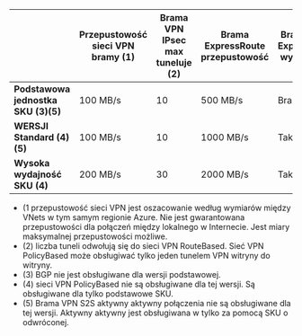|    | **Przepustowość sieci VPN bramy (1)** | **Brama VPN IPsec max tuneluje (2)** | **Brama ExpressRoute przepustowość** | **Brama VPN i ExpressRoute występować**|
|--- |----------------------------|-----------------------------------|-------------------------------------|-----------------------------------------|
| **Podstawowa jednostka SKU (3)(5)**              |  100 MB/s | 10                         |  500 MB/s                           | Brak   |
| **WERSJI Standard (4)(5)**           |  100 MB/s | 10                         | 1000 MB/s                           | Tak  |
| **Wysoka wydajność SKU (4)**   | 200 MB/s  | 30                         | 2000 MB/s                           | Tak  |

- (1 przepustowość sieci VPN jest oszacowanie według wymiarów między VNets w tym samym regionie Azure. Nie jest gwarantowana przepustowości dla połączeń między lokalnego w Internecie. Jest miary maksymalnej przepustowości możliwe.
- (2) liczba tuneli odwołują się do sieci VPN RouteBased. Sieć VPN PolicyBased może obsługiwać tylko jeden tunelem VPN witryny do witryny.
- (3) BGP nie jest obsługiwane dla wersji podstawowej.
- (4) sieci VPN PolicyBased nie są obsługiwane dla tej wersji. Są obsługiwane dla tylko podstawowe SKU.
- (5) Brama VPN S2S aktywny aktywny połączenia nie są obsługiwane dla tej wersji. Aktywny aktywny jest obsługiwana w tylko za pomocą SKU o odwróconej.